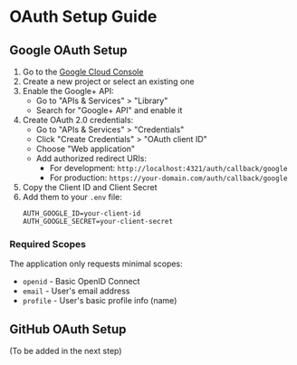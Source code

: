 # OAuth Setup Guide

## Google OAuth Setup

1. Go to the [Google Cloud Console](https://console.cloud.google.com/)
2. Create a new project or select an existing one
3. Enable the Google+ API:
   - Go to "APIs & Services" > "Library"
   - Search for "Google+ API" and enable it
4. Create OAuth 2.0 credentials:
   - Go to "APIs & Services" > "Credentials"
   - Click "Create Credentials" > "OAuth client ID"
   - Choose "Web application"
   - Add authorized redirect URIs:
     - For development: `http://localhost:4321/auth/callback/google`
     - For production: `https://your-domain.com/auth/callback/google`
5. Copy the Client ID and Client Secret
6. Add them to your `.env` file:
   ```
   AUTH_GOOGLE_ID=your-client-id
   AUTH_GOOGLE_SECRET=your-client-secret
   ```

### Required Scopes
The application only requests minimal scopes:
- `openid` - Basic OpenID Connect
- `email` - User's email address
- `profile` - User's basic profile info (name)

## GitHub OAuth Setup

(To be added in the next step)